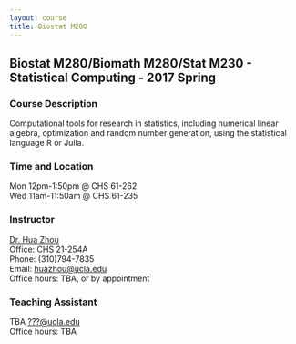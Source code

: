 ```yaml
---
layout: course
title: Biostat M280
---
```


## Biostat M280/Biomath M280/Stat M230 - Statistical Computing - 2017 Spring

### Course Description

Computational tools for research in statistics, including numerical linear algebra, optimization and random number generation, using the statistical language R or Julia.  

### Time and Location

Mon 12pm-1:50pm @ CHS 61-262    
Wed 11am-11:50am @ CHS 61-235  

### Instructor

[Dr. Hua Zhou](http://hua-zhou.github.io/)  
Office: CHS 21-254A  
Phone: (310)794-7835  
Email: <huazhou@ucla.edu>  
Office hours: TBA, or by appointment

### Teaching Assistant

TBA <???@ucla.edu>  
Office hours: TBA  
